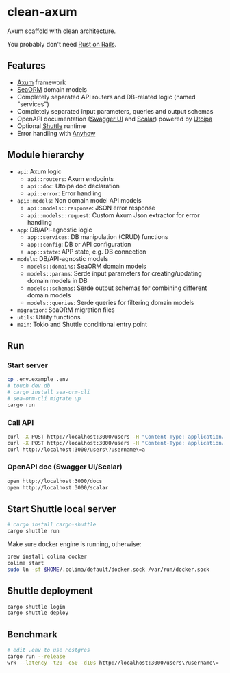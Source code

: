 # clean-axum

Axum scaffold with clean architecture.

You probably don't need [Rust on Rails](https://github.com/loco-rs/loco).

## Features

- [Axum](https://github.com/tokio-rs/axum) framework
- [SeaORM](https://github.com/SeaQL/sea-orm) domain models
- Completely separated API routers and DB-related logic (named "services")
- Completely separated input parameters, queries and output schemas
- OpenAPI documentation ([Swagger UI](https://clean-axum.shuttleapp.rs/docs) and [Scalar](https://clean-axum.shuttleapp.rs/scalar)) powered by [Utoipa](https://github.com/juhaku/utoipa)
- Optional [Shuttle](https://www.shuttle.rs/) runtime
- Error handling with [Anyhow](https://github.com/dtolnay/anyhow)

## Module hierarchy

- `api`: Axum logic
  - `api::routers`: Axum endpoints
  - `api::doc`: Utoipa doc declaration
  - `api::error`: Error handling
- `api::models`: Non domain model API models
  - `api::models::response`: JSON error response
  - `api::models::request`: Custom Axum Json extractor for error handling
- `app`: DB/API-agnostic logic
  - `app::services`: DB manipulation (CRUD) functions
  - `app::config`: DB or API configuration
  - `app::state`: APP state, e.g. DB connection
- `models`: DB/API-agnostic models
  - `models::domains`: SeaORM domain models
  - `models::params`: Serde input parameters for creating/updating domain models in DB
  - `models::schemas`: Serde output schemas for combining different domain models
  - `models::queries`: Serde queries for filtering domain models
- `migration`: SeaORM migration files
- `utils`: Utility functions
- `main`: Tokio and Shuttle conditional entry point

## Run

### Start server

```bash
cp .env.example .env
# touch dev.db
# cargo install sea-orm-cli
# sea-orm-cli migrate up
cargo run
```

### Call API

```bash
curl -X POST http://localhost:3000/users -H "Content-Type: application/json" -d '{"username":"aaa"}'
curl -X POST http://localhost:3000/users -H "Content-Type: application/json" -d '{"username":"abc"}'
curl http://localhost:3000/users\?username\=a
```

### OpenAPI doc (Swagger UI/Scalar)

```bash
open http://localhost:3000/docs
open http://localhost:3000/scalar
```

## Start Shuttle local server

```bash
# cargo install cargo-shuttle
cargo shuttle run
```

Make sure docker engine is running, otherwise:

```bash
brew install colima docker
colima start
sudo ln -sf $HOME/.colima/default/docker.sock /var/run/docker.sock
```

## Shuttle deployment

```bash
cargo shuttle login
cargo shuttle deploy
```

## Benchmark

```bash
# edit .env to use Postgres
cargo run --release
wrk --latency -t20 -c50 -d10s http://localhost:3000/users\?username\=
```
